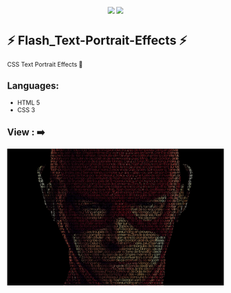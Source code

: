 <p align="center">
  <img src="https://img.shields.io/badge/HTML5-E34F26?style=for-the-badge&logo=html5&logoColor=white">
  <img src="https://img.shields.io/badge/CSS3-1572B6?style=for-the-badge&logo=css3&logoColor=white">
 </p>


# ⚡ Flash_Text-Portrait-Effects ⚡

CSS Text Portrait Effects 💭


Languages:
----------
- HTML 5
- CSS 3

##  View : ➡️
<p align="center">
<img src="vue.jpg" width="800">
